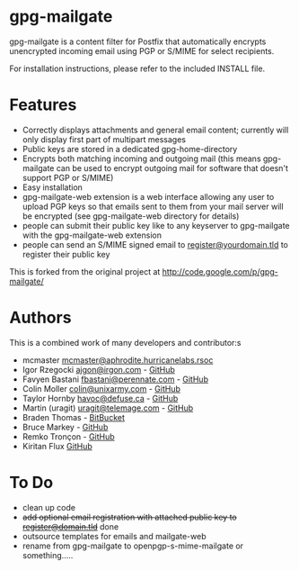 # gpg-mailgate

gpg-mailgate is a content filter for Postfix that automatically encrypts unencrypted incoming email using PGP or S/MIME for select recipients.

For installation instructions, please refer to the included INSTALL file.

# Features
- Correctly displays attachments and general email content; currently will only display first part of multipart messages
- Public keys are stored in a dedicated gpg-home-directory
- Encrypts both matching incoming and outgoing mail (this means gpg-mailgate can be used to encrypt outgoing mail for software that doesn't support PGP or S/MIME)
- Easy installation
- gpg-mailgate-web extension is a web interface allowing any user to upload PGP keys so that emails sent to them from your mail server will be encrypted (see gpg-mailgate-web directory for details)
- people can submit their public key like to any keyserver to gpg-mailgate with the gpg-mailgate-web extension
- people can send an S/MIME signed email to register@yourdomain.tld to register their public key

This is forked from the original project at http://code.google.com/p/gpg-mailgate/

# Authors

This is a combined work of many developers and contributor:s

* mcmaster <mcmaster@aphrodite.hurricanelabs.rsoc>
* Igor Rzegocki <ajgon@irgon.com> - [GitHub](https://github.com/ajgon/gpg-mailgate)
* Favyen Bastani <fbastani@perennate.com> - [GitHub](https://github.com/uakfdotb/gpg-mailgate)
* Colin Moller <colin@unixarmy.com> - [GitHub](https://github.com/LeftyBC/gpg-mailgate)
* Taylor Hornby <havoc@defuse.ca> - [GitHub](https://github.com/defuse/gpg-mailgate)
* Martin (uragit) <uragit@telemage.com> - [GitHub](https://github.com/uragit/gpg-mailgate)
* Braden Thomas - [BitBucket](https://bitbucket.org/drspringfield/emailencrypt.net/)
* Bruce Markey - [GitHub](https://github.com/TheEd1tor)
* Remko Tronçon - [GitHub](https://github.com/remko/phkp/)
* Kiritan Flux [GitHub](https://github.com/kflux)

# To Do

* clean up code
* <del>add optional email registration with attached public key to register@domain.tld</del> done
* outsource templates for emails and mailgate-web
* rename from gpg-mailgate to openpgp-s-mime-mailgate or something.....
